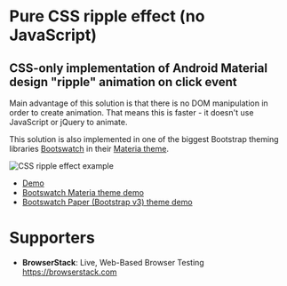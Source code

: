 # Pure CSS ripple effect (no JavaScript)

## CSS-only implementation of Android Material design "ripple" animation on click event

Main advantage of this solution is that there is no DOM manipulation in order to create animation. That means this is faster - it doesn't use JavaScript or jQuery to animate.

This solution is also implemented in one of the biggest Bootstrap theming libraries [Bootswatch](https://bootswatch.com/) in their [Materia theme](https://bootswatch.com/materia/#buttons).

![CSS ripple effect example](https://github.com/mladenplavsic/css-ripple-effect/raw/master/docs/images/example-css-ripple-effect.gif "CSS ripple effect example")

* [Demo](https://mladenplavsic.github.io/css-ripple-effect/)
* [Bootswatch Materia theme demo](https://bootswatch.com/materia/#buttons)
* [Bootswatch Paper (Bootstrap v3) theme demo](https://bootswatch.com/3/paper/#buttons)

Supporters
==========

- **BrowserStack**: Live, Web-Based Browser Testing https://browserstack.com
